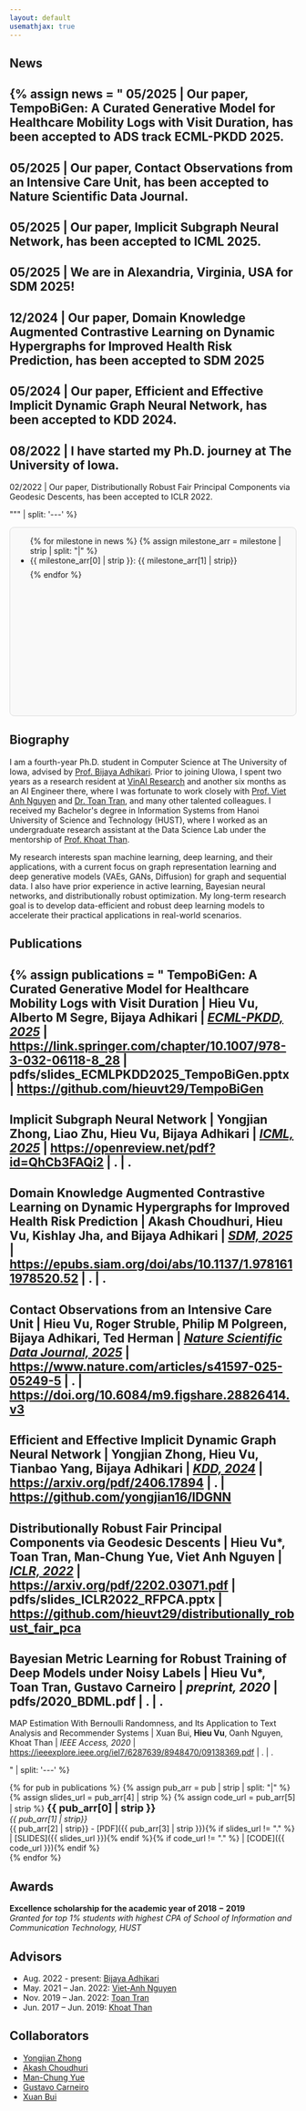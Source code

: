 ```yaml
---
layout: default
usemathjax: true
---
```



## News

{% 
assign news = "
05/2025 | Our paper, TempoBiGen: A Curated Generative Model for Healthcare Mobility Logs with Visit Duration, has been accepted to ADS track ECML-PKDD 2025.
---
05/2025 | Our paper, Contact Observations from an Intensive Care Unit, has been accepted to Nature Scientific Data Journal.
---
05/2025 | Our paper, Implicit Subgraph Neural Network, has been accepted to ICML 2025.
---
05/2025 | We are in Alexandria, Virginia, USA for SDM 2025!
---
12/2024 | Our paper, Domain Knowledge Augmented Contrastive Learning on Dynamic Hypergraphs for Improved Health Risk Prediction, has been accepted to SDM 2025
---
05/2024 | Our paper, Efficient and Effective Implicit Dynamic Graph Neural Network, has been accepted to KDD 2024.
---
08/2022 | I have started my Ph.D. journey at The University of Iowa.
---
02/2022 | Our paper, Distributionally Robust Fair Principal Components via Geodesic Descents, has been accepted to ICLR 2022.

""" | split: '---' 
%}

<div style="height: 300px; overflow-y: auto; border: 1px solid #ddd; border-radius: 8px; padding: 15px; background-color: #f9f9f9; margin-bottom: 20px;">
<ul style="margin: 0; padding-left: 20px;">
{% for milestone in news %}
{% assign milestone_arr = milestone | strip | split: "|" %}
<li style="margin-bottom: 8px;">{{ milestone_arr[0] | strip }}: {{ milestone_arr[1] | strip}}</li>
{% endfor %}
</ul>
</div>


## Biography

I am a fourth-year Ph.D. student in Computer Science at The University of Iowa, advised by [Prof. Bijaya Adhikari](https://cs.uiowa.edu/people/bijaya-adhikari). Prior to joining UIowa, I spent two years as a research resident at [VinAI Research](https://www.vinai.io/) and another six months as an AI Engineer there, where I was fortunate to work closely with [Prof. Viet Anh Nguyen](https://vietanhnguyen.net) and [Dr. Toan Tran](https://researchers.adelaide.edu.au/profile/toan.m.tran), and many other talented colleagues. I received my Bachelor's degree in Information Systems from Hanoi University of Science and Technology (HUST), where I worked as an undergraduate research assistant at the Data Science Lab under the mentorship of [Prof. Khoat Than](https://scholar.google.com.vn/citations?user=z2_6ZRYAAAAJ).

My research interests span machine learning, deep learning, and their applications, with a current focus on graph representation learning and deep generative models (VAEs, GANs, Diffusion) for graph and sequential data. I also have prior experience in active learning, Bayesian neural networks, and distributionally robust optimization. My long-term research goal is to develop data-efficient and robust deep learning models to accelerate their practical applications in real-world scenarios.

<!-- 
{% 
assign biography = "
Aug. 2022 – Present | Ph.D. Student at The University of Iowa.
---
Nov. 2019 – Jun. 2022 | Research Resident & AI Engineer at VinAI Research
---
Jun. 2018 – Apr. 2019 | Software developer at VC Corporation
---
Jun. 2017 – Jun. 2019 | Undergraduate research assistant at Data Science Lab, School of Information and Communication Technology, HUST
---
Aug. 2014 – Mar. 2019 | Student at Hanoi University of Science and Technology (HUST). | I graduated one semester earlier than the standard five-year program with an Excellence Degree of Engineer in Information Systems

" | split: '---' 
%}

{% for milestone in biography %}
{% assign milestone_arr = milestone | strip | split: "|" %}
__<span> {{ milestone_arr[0] | strip }} </span>__ : *{{ milestone_arr[1] | strip}}* 
{% if milestone_arr.size > 2 %}
{% assign subinfo = milestone_arr | slice:2, 6 %}
<ul>
{% for subs in subinfo %}
<li style="font-size: small;"> {{subs | strip}} </li>
{% endfor %}
</ul>
{% endif %}
{% endfor %} -->

## Publications

{% 
assign publications = "
TempoBiGen: A Curated Generative Model for Healthcare Mobility Logs with Visit Duration |
__Hieu Vu__, Alberto M Segre, Bijaya Adhikari |
[*ECML-PKDD, 2025*](https://link.springer.com/chapter/10.1007/978-3-032-06118-8_28) | https://link.springer.com/chapter/10.1007/978-3-032-06118-8_28 | 
pdfs/slides_ECMLPKDD2025_TempoBiGen.pptx | 
https://github.com/hieuvt29/TempoBiGen
---
Implicit Subgraph Neural Network |
Yongjian Zhong, Liao Zhu, __Hieu Vu__, Bijaya Adhikari |
[*ICML, 2025*](https://openreview.net/pdf?id=QhCb3FAQi2) |
https://openreview.net/pdf?id=QhCb3FAQi2 | 
. |
.
---
Domain Knowledge Augmented Contrastive Learning on Dynamic Hypergraphs for Improved Health Risk Prediction | 
Akash Choudhuri, __Hieu Vu__, Kishlay Jha, and Bijaya Adhikari |
[*SDM, 2025*](https://epubs.siam.org/doi/abs/10.1137/1.9781611978520.52) | https://epubs.siam.org/doi/abs/10.1137/1.9781611978520.52 |
. |
. 
---
Contact Observations from an Intensive Care Unit |
__Hieu Vu__, Roger Struble, Philip M Polgreen, Bijaya Adhikari, Ted Herman |
[*Nature Scientific Data Journal, 2025*](https://www.nature.com/articles/s41597-025-05249-5) | https://www.nature.com/articles/s41597-025-05249-5 |
. |
https://doi.org/10.6084/m9.figshare.28826414.v3
---
Efficient and Effective Implicit Dynamic Graph Neural Network | 
Yongjian Zhong, __Hieu Vu__, Tianbao Yang, Bijaya Adhikari |
[*KDD, 2024*](https://dl.acm.org/doi/abs/10.1145/3637528.3672026) |
https://arxiv.org/pdf/2406.17894 |
. |
https://github.com/yongjian16/IDGNN
---
Distributionally Robust Fair Principal Components via Geodesic Descents |
__Hieu Vu*__, Toan Tran, Man-Chung Yue, Viet Anh Nguyen |
[*ICLR, 2022*](https://openreview.net/forum?id=9NVd-DMtThY) |
https://arxiv.org/pdf/2202.03071.pdf |
pdfs/slides_ICLR2022_RFPCA.pptx |
https://github.com/hieuvt29/distributionally_robust_fair_pca
---
Bayesian Metric Learning for Robust Training of Deep Models under Noisy Labels |
__Hieu Vu*__, Toan Tran, Gustavo Carneiro |
*preprint, 2020* |
pdfs/2020_BDML.pdf |
. |
.
---
MAP Estimation With Bernoulli Randomness, and Its Application to Text Analysis and Recommender Systems |
Xuan Bui, __Hieu Vu__, Oanh Nguyen, Khoat Than |
*IEEE Access, 2020* |
https://ieeexplore.ieee.org/iel7/6287639/8948470/09138369.pdf |
. |
.

" | split: '---' 
%}


{% for pub in publications %}
{% assign pub_arr = pub | strip | split: "|" %}
{% assign slides_url = pub_arr[4] | strip %}
{% assign code_url = pub_arr[5] | strip %}
__<span style='font-size: 18px'> {{ pub_arr[0] | strip }} </span>__ <br> 
*{{ pub_arr[1] | strip}}* <br> 
{{ pub_arr[2] | strip}} - [PDF]({{ pub_arr[3] | strip }}){% if slides_url != "." %} | [SLIDES]({{ slides_url }}){% endif %}{% if code_url != "." %} | [CODE]({{ code_url }}){% endif %}<br>
{% endfor %}



## Awards

__Excellence scholarship for the academic year of 2018 − 2019__ <br>
*Granted for top 1% students with highest CPA of School of Information and Communication Technology, HUST*

## Advisors
- Aug. 2022 - present: [Bijaya Adhikari](https://cs.uiowa.edu/people/bijaya-adhikari)
- May. 2021 – Jan. 2022: [Viet-Anh Nguyen](https://vietanhnguyen.net)
- Nov. 2019 – Jan. 2022: [Toan Tran](https://researchers.adelaide.edu.au/profile/toan.m.tran)
- Jun. 2017 – Jun. 2019: [Khoat Than](https://scholar.google.com.vn/citations?user=z2_6ZRYAAAAJ) 

## Collaborators
- [Yongjian Zhong](https://yongjian16.github.io/)
- [Akash Choudhuri](https://soothysay.github.io/)
- [Man-Chung Yue](https://manchungyue.com/)
- [Gustavo Carneiro](https://cs.adelaide.edu.au/~carneiro/)
- [Xuan Bui](https://scholar.google.com.vn/citations?user=DSLkmeUAAAAJ)
